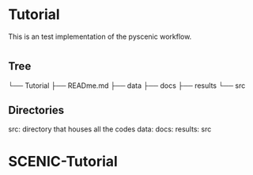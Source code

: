 # Tutorial

This is an test implementation of the pyscenic workflow.

#
## Tree

└── Tutorial
    ├── READme.md
    ├── data
    ├── docs
    ├── results
    └── src


## Directories
src: directory that houses all the codes
data: 
docs:
results:
src

# SCENIC-Tutorial
